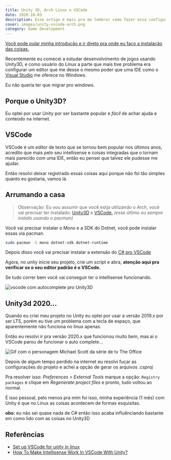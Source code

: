 ```yaml
---
title: Unity 3D, Arch Linux e VSCode
date: 2020-10-03
description: Esse artigo é mais pra me lembrar como fazer essa configuração
cover: images/unity-vscode-arch.png
category: Game Development
---
```

[Você pode pular minha introdução e ir direto pra onde eu faço a instalação das coisas.](#arrumando-a-casa)

Recentemente eu comecei a estudar desenvolvimento de jogos usando Unity3D, e como usuário do Linux a parte que mais tive problema era configurar um editor que me desse o mesmo poder que uma IDE como o [Visual Studio](https://visualstudio.microsoft.com/pt-br/) me oferece no Windows.

Eu não queria ter que migrar pro windows.

## Porque o Unity3D?

Eu optei por usar Unity por ser bastante popular e *fácil* de achar ajuda e conteúdo na internet.

## VSCode

VSCode é um editor de texto que se tornou bem popular nos últimos anos, acredito que mais pelo seu intellisense e coisas integradas que o tornam mais parecido com uma IDE, então eu pensei que talvez ele pudesse me ajudar.

Então resolvi deixar registrado essas coisas aqui porque não foi tão simples quanto eu gostaria, vamos lá.

## Arrumando a casa

> Observação: Eu vou assumir que você estja utilizando o Arch, você vai precisar ter instalado: [Unity3D](https://unity3d.com/pt/get-unity/download) e [VSCode.](https://code.visualstudio.com/download) *(esse último eu sempre instalo usando o pacman)*

Você vai precisar instalar o Mono e a SDK do Dotnet, você pode instalar essas via pacman.

```bash
sudo pacman -S mono dotnet-sdk dotnet-runtime
```

Depois disso você vai precisar instalar a extensão do [C# pro VSCode](https://code.visualstudio.com/docs/languages/csharp)

Agora, no unity inicie seu projeto, crie um script e abra, **atenção aqui pra verificar se o seu editor padrão é o VSCode.**

Se tudo correr bem você vai conseguir ter o intellisense funcionando.

![vscode com autocomplete pro Unity3D](images/vscode-unity.png "Ta rolante agora.")

## Unity3d 2020...

Quando eu criei meu projeto no Unity eu optei por usar a versão 2019.x por ser LTS, porém eu tive um problema com a tecla de espaço, que aparentemente não funciona no linux apenas.

Então eu resolvi ir pra versão 2020.x que funcionou muito bem, mas ai o VSCode parou de funcionar o auto complete...

![Gif com o personagem Michael Scott da série de tv The Office](https://media.giphy.com/media/kyrd72DC2Iwfu/giphy.gif)

Depois de algum tempo perdido na internet eu resolvi fuçar as configurações do projeto e achei a opção de gerar os arquivos *.csproj*

Pra resolver isso: *Preferences > External Tools* marque a opção: `Registry packages` e clique em *Regenerate project files* e pronto, tudo voltou ao normal.

É isso pessoal, pelo menos pra mim foi isso, minha experiência (1 mês) com Unity é que no Linux as coisas acontecem de formas esquisitas.

**obs:** eu não sei quase nada de C# então isso acaba influênciando bastante em como lido com as coisas no Unity3D

## Referências

* [Set up VSCode for unity in linux](https://medium.com/@sami1592/set-up-visual-studio-code-for-unity-in-linux-69b7f4352e0b)
* [How To Make Intellisense Work In VSCode With Unity?](https://www.youtube.com/watch?v=btga03_gGfw&ab_channel=DilmerValecillos)
